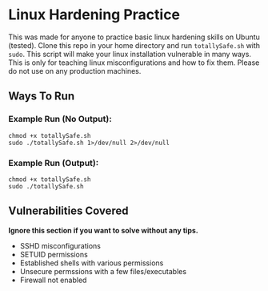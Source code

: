 # Linux Hardening Practice
This was made for anyone to practice basic linux hardening skills on Ubuntu (tested). Clone this repo in your home directory and run `totallySafe.sh` with `sudo`. This script will make your linux installation vulnerable in many ways. This is only for teaching linux misconfigurations and how to fix them. Please do not use on any production machines.

## Ways To Run

### Example Run (No Output):
```
chmod +x totallySafe.sh
sudo ./totallySafe.sh 1>/dev/null 2>/dev/null
```

### Example Run (Output):
```
chmod +x totallySafe.sh
sudo ./totallySafe.sh
```
## Vulnerabilities Covered
**Ignore this section if you want to solve without any tips.**
- SSHD misconfigurations
- SETUID permissions
- Established shells with various permissions
- Unsecure permssions with a few files/executables
- Firewall not enabled